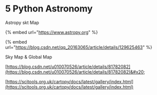 # 5 Python Astronomy

Astropy skt Map

{% embed url="https://www.astropy.org" %}

{% embed url="https://blog.csdn.net/qq_20163065/article/details/129625463" %}





Sky Map & Global Map&#x20;

[https://blog.csdn.net/u010070526/article/details/81782082](https://blog.csdn.net/u010070526/article/details/81782082)&#x20;

[https://scitools.org.uk/cartopy/docs/latest/gallery/index.html](https://scitools.org.uk/cartopy/docs/latest/gallery/index.html)







